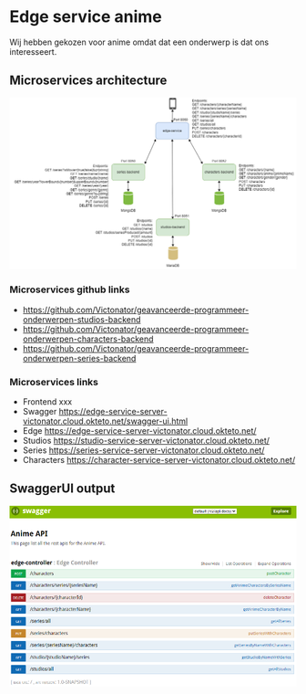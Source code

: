 # Edge service anime
Wij hebben gekozen voor anime omdat dat een onderwerp is dat ons interesseert.
## Microservices architecture
![Microservices architecture diagram](assets/microservicesDiagram.png)

### Microservices github links
- https://github.com/Victonator/geavanceerde-programmeer-onderwerpen-studios-backend
- https://github.com/Victonator/geavanceerde-programmeer-onderwerpen-characters-backend
- https://github.com/Victonator/geavanceerde-programmeer-onderwerpen-series-backend

### Microservices links
- Frontend xxx
- Swagger https://edge-service-server-victonator.cloud.okteto.net/swagger-ui.html
- Edge https://edge-service-server-victonator.cloud.okteto.net/
- Studios https://studio-service-server-victonator.cloud.okteto.net/
- Series https://series-service-server-victonator.cloud.okteto.net/
- Characters https://character-service-server-victonator.cloud.okteto.net/

## SwaggerUI output
![SwaggerUI output](assets/swaggerUI.png)

